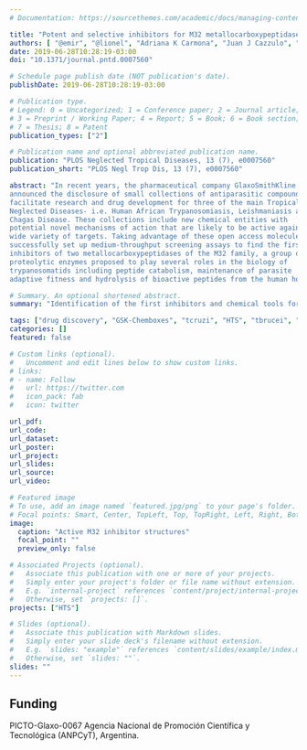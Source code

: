 ```yaml
---
# Documentation: https://sourcethemes.com/academic/docs/managing-content/

title: "Potent and selective inhibitors for M32 metallocarboxypeptidases identified from high-throughput screening of anti-kinetoplastid chemical boxes"
authors: [ "@emir", "@lionel", "Adriana K Carmona", "Juan J Cazzulo", "@fernan", "Vanina E Alvarez", "Gabriela T Niemirowicz"]
date: 2019-06-28T10:28:19-03:00
doi: "10.1371/journal.pntd.0007560"

# Schedule page publish date (NOT publication's date).
publishDate: 2019-06-28T10:28:19-03:00

# Publication type.
# Legend: 0 = Uncategorized; 1 = Conference paper; 2 = Journal article;
# 3 = Preprint / Working Paper; 4 = Report; 5 = Book; 6 = Book section;
# 7 = Thesis; 8 = Patent
publication_types: ["2"]

# Publication name and optional abbreviated publication name.
publication: "PLOS Neglected Tropical Diseases, 13 (7), e0007560"
publication_short: "PLOS Negl Trop Dis, 13 (7), e0007560"

abstract: "In recent years, the pharmaceutical company GlaxoSmithKline
announced the disclosure of small collections of antiparasitic compounds to
facilitate research and drug development for three of the main Tropical
Neglected Diseases- i.e. Human African Trypanosomiasis, Leishmaniasis and
Chagas Disease. These collections include new chemical entities with
potential novel mechanisms of action that are likely to be active against a
wide variety of targets. Taking advantage of these open access molecules, we
successfully set up medium-throughput screening assays to find the first
inhibitors of two metallocarboxypeptidases of the M32 family, a group of
proteolytic enzymes proposed to play several roles in the biology of
trypanosomatids including peptide catabolism, maintenance of parasite
adaptive fitness and hydrolysis of bioactive peptides from the human host."

# Summary. An optional shortened abstract.
summary: "Identification of the first inhibitors and chemical tools for the M32 family of carboxypeptidases"

tags: ["drug discovery", "GSK-Chemboxes", "tcruzi", "HTS", "tbrucei", "M32", "metallocarboxypeptidases", "HTS"]
categories: []
featured: false

# Custom links (optional).
#   Uncomment and edit lines below to show custom links.
# links:
# - name: Follow
#   url: https://twitter.com
#   icon_pack: fab
#   icon: twitter

url_pdf:
url_code:
url_dataset:
url_poster:
url_project:
url_slides:
url_source:
url_video:

# Featured image
# To use, add an image named `featured.jpg/png` to your page's folder. 
# Focal points: Smart, Center, TopLeft, Top, TopRight, Left, Right, BottomLeft, Bottom, BottomRight.
image:
  caption: "Active M32 inhibitor structures"
  focal_point: ""
  preview_only: false

# Associated Projects (optional).
#   Associate this publication with one or more of your projects.
#   Simply enter your project's folder or file name without extension.
#   E.g. `internal-project` references `content/project/internal-project/index.md`.
#   Otherwise, set `projects: []`.
projects: ["HTS"]

# Slides (optional).
#   Associate this publication with Markdown slides.
#   Simply enter your slide deck's filename without extension.
#   E.g. `slides: "example"` references `content/slides/example/index.md`.
#   Otherwise, set `slides: ""`.
slides: ""
---
```


## Funding

PICTO-Glaxo-0067 Agencia Nacional de Promoción Científica y Tecnológica
(ANPCyT), Argentina. 
